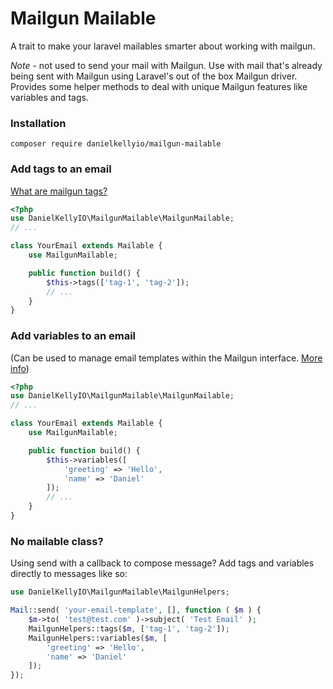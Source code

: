 # Mailgun Mailable
A trait to make your laravel mailables smarter about working with mailgun. 

*Note* - not used to send your mail with Mailgun. Use with mail that's already being sent with Mailgun using Laravel's out of the box Mailgun driver. Provides some helper methods to deal with unique Mailgun features like variables and tags.

### Installation
```
composer require danielkellyio/mailgun-mailable
``` 

### Add tags to an email
[What are mailgun tags?](https://www.mailgun.com/blog/tags-explained-gaining-useful-insights-from-email-segmentation/)
```php
<?php
use DanielKellyIO\MailgunMailable\MailgunMailable;
// ...

class YourEmail extends Mailable {
	use MailgunMailable;

	public function build() {
		$this->tags(['tag-1', 'tag-2']);
		// ...
	}
}
```

### Add variables to an email
(Can be used to manage email templates within the Mailgun interface. [More info](https://www.mailgun.com/blog/getting-started-with-our-email-templates-api/))
```php
<?php
use DanielKellyIO\MailgunMailable\MailgunMailable;
// ...

class YourEmail extends Mailable {
	use MailgunMailable;

	public function build() {
        $this->variables([
            'greeting' => 'Hello',
            'name' => 'Daniel'
        ]);
		// ...
	}
}
```

### No mailable class? 
Using send with a callback to compose message? Add tags and variables directly to messages like so:
```php
use DanielKellyIO\MailgunMailable\MailgunHelpers;

Mail::send( 'your-email-template', [], function ( $m ) {
    $m->to( 'test@test.com' )->subject( 'Test Email' );
    MailgunHelpers::tags($m, ['tag-1', 'tag-2']);
    MailgunHelpers::variables($m, [
        'greeting' => 'Hello',
        'name' => 'Daniel'
    ]);
});
```
